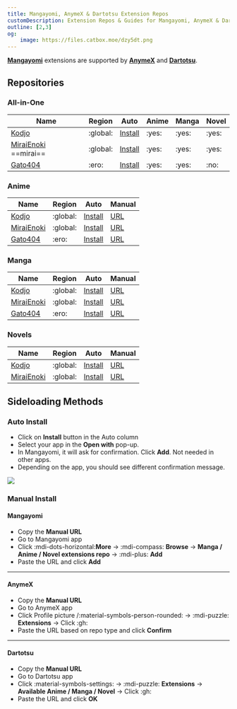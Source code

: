 ```yaml
---
title: Mangayomi, AnymeX & Dartotsu Extension Repos
customDescription: Extension Repos & Guides for Mangayomi, AnymeX & Dartotsu.
outline: [2,3]
og:
    image: https://files.catbox.moe/dzy5dt.png
---
```



<GradientCard title="Extension Repos" description="Mangayomi, AnymeX & Dartotsu Extension Repos & Guides" theme="turquoise" variant="thin"/>

[**Mangayomi**](https://github.com/kodjodevf/mangayomi) extensions are supported by [**AnymeX**](https://anymex.vercel.app/) and [**Dartotsu**](https://github.com/aayush2622/Dartotsu).

## Repositories

### All-in-One

| Name | Region | Auto | Anime | Manga | Novel |
|-|-|-|-|-|-|
| [Kodjo](https://github.com/kodjodevf/mangayomi-extensions) | :global: | [Install](mangayomi://add-repo?repo_name=mangayomi-extensions&repo_url=https://github.com/kodjodevf/mangayomi-extensions&manga_url=https://kodjodevf.github.io/mangayomi-extensions/index.json&anime_url=https://kodjodevf.github.io/mangayomi-extensions/anime_index.json&novel_url=https://kodjodevf.github.io/mangayomi-extensions/novel_index.json) | :yes: | :yes: | :yes: |
| [MiraiEnoki](https://github.com/MiraiEnoki/anymex-extensions) ==mirai== | :global: | [Install](mangayomi://add-repo?repo_name=mangayomi-extensions&repo_url=https://github.com/miraienoki/anymex-extensions&manga_url=https://miraienoki.github.io/anymex-extensions/index.json&anime_url=https://miraienoki.github.io/anymex-extensions/anime_index.json&novel_url=https://miraienoki.github.io/anymex-extensions/novel_index.json) | :yes: | :yes: | :yes: |
| [Gato404](https://github.com/gato404/kegareta-sauces) | :ero: | [Install](mangayomi://add-repo?repo_name=kegareta-sauces&repo_url=https://github.com/gato404/kegareta-sauces&manga_url=https://raw.githubusercontent.com/gato404/kegareta-sauces/refs/heads/main/index.json&anime_url=https://raw.githubusercontent.com/gato404/kegareta-sauces/refs/heads/main/anime_index.json) | :yes: | :yes: | :no: |

### Anime
| Name | Region | Auto | Manual |
| - | - | - | - |
| [Kodjo](https://github.com/kodjodevf/mangayomi-extensions) | :global: | [Install](mangayomi://add-repo?anime_url=https://raw.githubusercontent.com/kodjodevf/mangayomi-extensions/refs/heads/main/anime_index.json) | [URL](https://raw.githubusercontent.com/kodjodevf/mangayomi-extensions/refs/heads/main/anime_index.json) |
| [MiraiEnoki](https://github.com/MiraiEnoki/anymex-extensions) | :global: | [Install](mangayomi://add-repo?anime_url=https://raw.githubusercontent.com/MiraiEnoki/anymex-extensions/refs/heads/main/anime_index.json) | [URL](https://raw.githubusercontent.com/MiraiEnoki/anymex-extensions/refs/heads/main/anime_index.json) |
| [Gato404](https://github.com/gato404/kegareta-sauces) | :ero: | [Install](mangayomi://add-repo?anime_url=https://raw.githubusercontent.com/gato404/kegareta-sauces/refs/heads/main/anime_index.json) | [URL](https://raw.githubusercontent.com/gato404/kegareta-sauces/refs/heads/main/anime_index.json) |

### Manga
| Name | Region | Auto | Manual |
| - | - | - | - |
| [Kodjo](https://github.com/kodjodevf/mangayomi-extensions) | :global: | [Install](mangayomi://add-repo?manga_url=https://raw.githubusercontent.com/kodjodevf/mangayomi-extensions/refs/heads/main/index.json) | [URL](https://raw.githubusercontent.com/kodjodevf/mangayomi-extensions/refs/heads/main/index.json) |
| [MiraiEnoki](https://github.com/MiraiEnoki/anymex-extensions) | :global: | [Install](mangayomi://add-repo?manga_url=https://raw.githubusercontent.com/MiraiEnoki/anymex-extensions/refs/heads/main/index.json) | [URL](https://raw.githubusercontent.com/MiraiEnoki/anymex-extensions/refs/heads/main/index.json) |
| [Gato404](https://github.com/gato404/kegareta-sauces) | :ero: | [Install](mangayomi://add-repo?manga_url=https://raw.githubusercontent.com/gato404/kegareta-sauces/refs/heads/main/index.json) | [URL](https://raw.githubusercontent.com/gato404/kegareta-sauces/refs/heads/main/index.json) |

### Novels
| Name | Region | Auto | Manual |
| - | - | - | - |
| [Kodjo](https://github.com/kodjodevf/mangayomi-extensions) | :global: | [Install](mangayomi://add-repo?novel_url=https://raw.githubusercontent.com/kodjodevf/mangayomi-extensions/refs/heads/main/novel_index.json) | [URL](https://raw.githubusercontent.com/kodjodevf/mangayomi-extensions/refs/heads/main/novel_index.json) |
| [MiraiEnoki](https://github.com/MiraiEnoki/anymex-extensions) | :global: | [Install](mangayomi://add-repo?novel_url=https://raw.githubusercontent.com/MiraiEnoki/anymex-extensions/refs/heads/main/novel_index.json) | [URL](https://raw.githubusercontent.com/MiraiEnoki/anymex-extensions/refs/heads/main/novel_index.json) |


## Sideloading Methods

### Auto Install
- Click on **Install** button in the Auto column
- Select your app in the **Open with** pop-up.
- In Mangayomi, it will ask for confirmation. Click **Add**. Not needed in other apps.
- Depending on the app, you should see different confirmation message.

![](/ss/open.png)

### Manual Install

#### Mangayomi

- Copy the **Manual URL**
- Go to Mangayomi app
- Click :mdi-dots-horizontal:**More** -> :mdi-compass: **Browse** -> **Manga / Anime / Novel extensions repo** -> :mdi-plus: **Add**
- Paste the URL and click **Add**

<hr>

#### AnymeX

- Copy the **Manual URL**
- Go to AnymeX app
- Click Profile picture /:material-symbols-person-rounded: -> :mdi-puzzle: **Extensions** -> Click :gh: 
- Paste the URL based on repo type and click **Confirm**

<hr>

#### Dartotsu

- Copy the **Manual URL**
- Go to Dartotsu app
- Click :material-symbols-settings: -> :mdi-puzzle: **Extensions** -> **Available Anime / Manga / Novel** -> Click :gh: 
- Paste the URL and click **OK**
